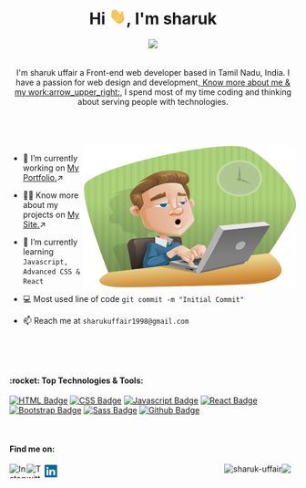
<h1 align="center"> Hi <img src="https://raw.githubusercontent.com/ABSphreak/ABSphreak/master/gifs/Hi.gif" width="30px">, I'm sharuk</h1>

<p align="center">
  <a href="https://github.com/DenverCoder1/readme-typing-svg"><img src="https://readme-typing-svg.herokuapp.com?color=%2384FF86&size=22&center=true&vCenter=true&lines=Front-End+Developer.;Autodidact+Programmer."></a>
</p>

<br>

<div align="center">
  I'm sharuk uffair a Front-end web developer based in Tamil Nadu, India. I have a passion for web design and development,<a target="_blank" href="https://sharukuffair.netlify.app/"> Know more about me & my work:arrow_upper_right:</a>, I spend most of my time coding and thinking about serving people with technologies.
</div>

<br>
<br>
<br>
<br>
<img align="right" alt="logo" height="250" width="375" src="https://github.com/sharuk-uffair/sharuk-uffair/blob/main/logo.png" />

- 🔭 I’m currently working on [My Portfolio.](https://sharukuffair.netlify.app/):arrow_upper_right:
- 👨‍💻 Know more about my projects on [My Site.](https://devsharukuffair.netlify.app/work):arrow_upper_right:
- 🌱 I’m currently learning `Javascript, Advanced CSS & React`
- :computer: Most used line of code `git commit -m "Initial Commit"`
- 📫 Reach me at `sharukuffair1998@gmail.com`

  <br>
<br>
<h4 align="left">:rocket: Top Technologies & Tools:</h4>

[![HTML Badge](https://img.shields.io/badge/-HTML-CE1212?style=for-the-badge&labelColor=black&logo=html5&logoColor=CE1212)](#)
[![CSS Badge](https://img.shields.io/badge/-CSS-007acc?style=for-the-badge&labelColor=black&logo=CSS3&logoColor=007acc)](#)
[![Javascript Badge](https://img.shields.io/badge/-Javascript-F0DB4F?style=for-the-badge&labelColor=black&logo=javascript&logoColor=F0DB4F)](#)
[![React Badge](https://img.shields.io/badge/-react-AEFEFF?style=for-the-badge&labelColor=black&logo=react&logoColor=AEFEFF)](#)
[![Bootstrap Badge](https://img.shields.io/badge/-Bootstrap-8946A6?style=for-the-badge&labelColor=black&logo=bootstrap&logoColor=8946A6)](#)
[![Sass Badge](https://img.shields.io/badge/-Sass-EF2F88?style=for-the-badge&labelColor=black&logo=sass&logoColor=EF2F88)](#)
[![Github Badge](https://img.shields.io/badge/-github-F7F6F2?style=for-the-badge&labelColor=black&logo=github&logoColor=fff)](#)

<br>

<h4 align="left">Find me on:</h4>
  <a href="https://instagram.com/autodidact_programmer/" target="blank" title="Instagram">
  	<img align="left" alt="Instagram" height="25px" width="30" src="https://raw.githubusercontent.com/rahuldkjain/github-profile-readme-generator/master/src/images/icons/Social/instagram.svg" />
  </a>
  <a href="https://twitter.com/sharuk_uffair" target="blank" title="Twitter">
  	<img align="left" alt="Twitter" height="25px" width="30" src="https://raw.githubusercontent.com/rahuldkjain/github-profile-readme-generator/master/src/images/icons/Social/twitter.svg" />
  </a>
  <a  href="https://linkedin.com/in/sharukuffair" title="LinkedIN">
  	<img align="left" alt="LinkedIN" height="25px" src="https://github.com/sharukuffair/sharukuffair/blob/main/linkedin-png.png" />
  </a>
  </p>

<div align="right">
 <img align="right"src="https://emojis.slackmojis.com/emojis/images/1531849430/4246/blob-sunglasses.gif?1531849430" width="26"/><p align="right"> <img src="https://komarev.com/ghpvc/?username=sharuk-uffair&label=visitors&color=84FF86&style=for-the-badge" alt="sharuk-uffair" /> </p>
</div>
<br>
<br>
